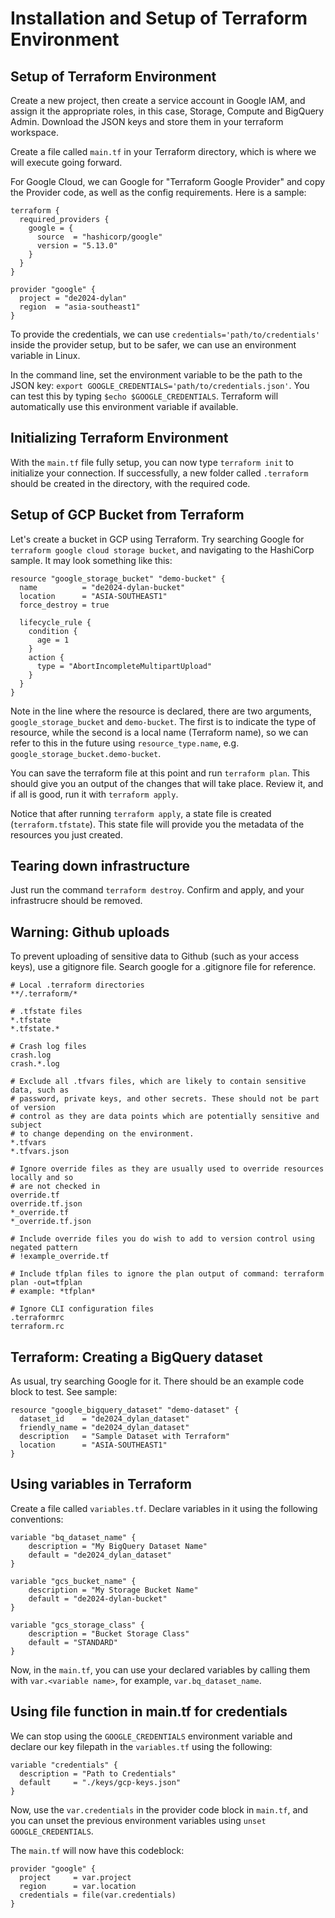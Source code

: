 # Installation and Setup of Terraform Environment

## Setup of Terraform Environment
Create a new project, then create a service account in Google IAM, and assign it the appropriate roles, in this case, Storage, Compute and BigQuery Admin. Download the JSON keys and store them in your terraform workspace.

Create a file called `main.tf` in your Terraform directory, which is where we will execute going forward.

For Google Cloud, we can Google for "Terraform Google Provider" and copy the Provider code, as well as the config requirements. Here is a sample:

```
terraform {
  required_providers {
    google = {
      source  = "hashicorp/google"
      version = "5.13.0"
    }
  }
}

provider "google" {
  project = "de2024-dylan"
  region  = "asia-southeast1"
}
```

To provide the credentials, we can use `credentials='path/to/credentials'` inside the provider setup, but to be safer, we can use an environment variable in Linux. 

In the command line, set the environment variable to be the path to the JSON key: `export GOOGLE_CREDENTIALS='path/to/credentials.json'`. You can test this by typing `$echo $GOOGLE_CREDENTIALS`. Terraform will automatically use this environment variable if available.

## Initializing Terraform Environment
With the `main.tf` file fully setup, you can now type `terraform init` to initialize your connection. If successfully, a new folder called `.terraform` should be created in the directory, with the required code.

## Setup of GCP Bucket from Terraform
Let's create a bucket in GCP using Terraform. Try searching Google for `terraform google cloud storage bucket`, and navigating to the HashiCorp sample. It may look something like this:

```
resource "google_storage_bucket" "demo-bucket" {
  name          = "de2024-dylan-bucket"
  location      = "ASIA-SOUTHEAST1"
  force_destroy = true

  lifecycle_rule {
    condition {
      age = 1
    }
    action {
      type = "AbortIncompleteMultipartUpload"
    }
  }
}
```

Note in the line where the resource is declared, there are two arguments, `google_storage_bucket` and `demo-bucket`. The first is to indicate the type of resource, while the second is a local name (Terraform name), so we can refer to this in the future using `resource_type.name`, e.g. `google_storage_bucket.demo-bucket`.

You can save the terraform file at this point and run `terraform plan`. This should give you an output of the changes that will take place. Review it, and if all is good, run it with `terraform apply`.

Notice that after running `terraform apply`, a state file is created (`terraform.tfstate`). This state file will provide you the metadata of the resources you just created.

## Tearing down infrastructure
Just run the command `terraform destroy`. Confirm and apply, and your infrastrucre should be removed.

## Warning: Github uploads
To prevent uploading of sensitive data to Github (such as your access keys), use a gitignore file. Search google for a .gitignore file for reference.

```
# Local .terraform directories
**/.terraform/*

# .tfstate files
*.tfstate
*.tfstate.*

# Crash log files
crash.log
crash.*.log

# Exclude all .tfvars files, which are likely to contain sensitive data, such as
# password, private keys, and other secrets. These should not be part of version 
# control as they are data points which are potentially sensitive and subject 
# to change depending on the environment.
*.tfvars
*.tfvars.json

# Ignore override files as they are usually used to override resources locally and so
# are not checked in
override.tf
override.tf.json
*_override.tf
*_override.tf.json

# Include override files you do wish to add to version control using negated pattern
# !example_override.tf

# Include tfplan files to ignore the plan output of command: terraform plan -out=tfplan
# example: *tfplan*

# Ignore CLI configuration files
.terraformrc
terraform.rc
```

## Terraform: Creating a BigQuery dataset
As usual, try searching Google for it. There should be an example code block to test. See sample:

```
resource "google_bigquery_dataset" "demo-dataset" {
  dataset_id    = "de2024_dylan_dataset"
  friendly_name = "de2024_dylan_dataset"
  description   = "Sample Dataset with Terraform"
  location      = "ASIA-SOUTHEAST1"
}
```
## Using variables in Terraform
Create a file called `variables.tf`. Declare variables in it using the following conventions:

```
variable "bq_dataset_name" {
    description = "My BigQuery Dataset Name"
    default = "de2024_dylan_dataset"
}

variable "gcs_bucket_name" {
    description = "My Storage Bucket Name"
    default = "de2024-dylan-bucket"
}

variable "gcs_storage_class" {
    description = "Bucket Storage Class"
    default = "STANDARD"
}
```

Now, in the `main.tf`, you can use your declared variables by calling them with `var.<variable name>`, for example, `var.bq_dataset_name`.

## Using file function in main.tf for credentials
We can stop using the `GOOGLE_CREDENTIALS` environment variable and declare our key filepath in the `variables.tf` using the following:

```
variable "credentials" {
  description = "Path to Credentials"
  default     = "./keys/gcp-keys.json"
}
```

Now, use the `var.credentials` in the provider code block in `main.tf`, and you can unset the previous environment variables using `unset GOOGLE_CREDENTIALS`.

The `main.tf` will now have this codeblock:
```
provider "google" {
  project     = var.project
  region      = var.location
  credentials = file(var.credentials)
}
```